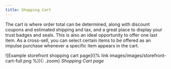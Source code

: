 ```yaml
---
title: Shopping Cart
---
```


The cart is where order total can be determined, along with discount coupons and estimated shipping and tax, and a great place to display your trust badges and seals. This is  also an ideal opportunity to offer one last item. As a cross-sell, you can select certain items to be offered as an impulse purchase whenever a specific item appears in the cart.

![Example storefront shopping cart page]({% link images/images/storefront-cart-full.png %}){: .zoom}
_Shopping Cart page_

